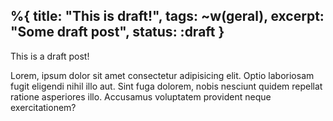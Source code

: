 %{
  title: "This is draft!",
  tags: ~w(geral),
  excerpt: "Some draft post",
  status: :draft
}
---

This is a draft post!

Lorem, ipsum dolor sit amet consectetur adipisicing elit. Optio laboriosam fugit eligendi nihil illo aut. Sint fuga dolorem, nobis nesciunt quidem repellat ratione asperiores illo. Accusamus voluptatem provident neque exercitationem?
